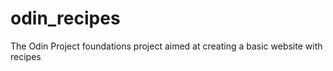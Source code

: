 # odin_recipes
 The Odin Project foundations project aimed at creating a basic website with recipes
